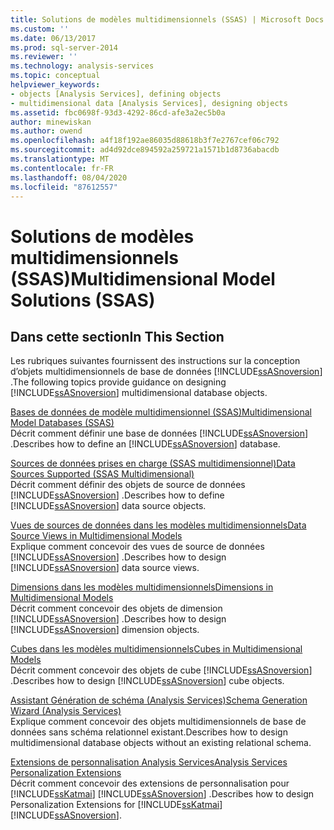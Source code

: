 ```yaml
---
title: Solutions de modèles multidimensionnels (SSAS) | Microsoft Docs
ms.custom: ''
ms.date: 06/13/2017
ms.prod: sql-server-2014
ms.reviewer: ''
ms.technology: analysis-services
ms.topic: conceptual
helpviewer_keywords:
- objects [Analysis Services], defining objects
- multidimensional data [Analysis Services], designing objects
ms.assetid: fbc0698f-93d3-4292-86cd-afe3a2ec5b0a
author: minewiskan
ms.author: owend
ms.openlocfilehash: a4f18f192ae86035d88618b3f7e2767cef06c792
ms.sourcegitcommit: ad4d92dce894592a259721a1571b1d8736abacdb
ms.translationtype: MT
ms.contentlocale: fr-FR
ms.lasthandoff: 08/04/2020
ms.locfileid: "87612557"
---
```

# <a name="multidimensional-model-solutions-ssas"></a><span data-ttu-id="cc16c-102">Solutions de modèles multidimensionnels (SSAS)</span><span class="sxs-lookup"><span data-stu-id="cc16c-102">Multidimensional Model Solutions (SSAS)</span></span>
    
## <a name="in-this-section"></a><span data-ttu-id="cc16c-103">Dans cette section</span><span class="sxs-lookup"><span data-stu-id="cc16c-103">In This Section</span></span>  
 <span data-ttu-id="cc16c-104">Les rubriques suivantes fournissent des instructions sur la conception d’objets multidimensionnels de base de données [!INCLUDE[ssASnoversion](../../includes/ssasnoversion-md.md)] .</span><span class="sxs-lookup"><span data-stu-id="cc16c-104">The following topics provide guidance on designing [!INCLUDE[ssASnoversion](../../includes/ssasnoversion-md.md)] multidimensional database objects.</span></span>  
  
 [<span data-ttu-id="cc16c-105">Bases de données de modèle multidimensionnel &#40;SSAS&#41;</span><span class="sxs-lookup"><span data-stu-id="cc16c-105">Multidimensional Model Databases &#40;SSAS&#41;</span></span>](multidimensional-model-databases-ssas.md)  
 <span data-ttu-id="cc16c-106">Décrit comment définir une base de données [!INCLUDE[ssASnoversion](../../includes/ssasnoversion-md.md)] .</span><span class="sxs-lookup"><span data-stu-id="cc16c-106">Describes how to define an [!INCLUDE[ssASnoversion](../../includes/ssasnoversion-md.md)] database.</span></span>  
  
 [<span data-ttu-id="cc16c-107">Sources de données prises en charge &#40;SSAS multidimensionnel&#41;</span><span class="sxs-lookup"><span data-stu-id="cc16c-107">Data Sources Supported &#40;SSAS Multidimensional&#41;</span></span>](supported-data-sources-ssas-multidimensional.md)  
 <span data-ttu-id="cc16c-108">Décrit comment définir des objets de source de données [!INCLUDE[ssASnoversion](../../includes/ssasnoversion-md.md)] .</span><span class="sxs-lookup"><span data-stu-id="cc16c-108">Describes how to define [!INCLUDE[ssASnoversion](../../includes/ssasnoversion-md.md)] data source objects.</span></span>  
  
 [<span data-ttu-id="cc16c-109">Vues de sources de données dans les modèles multidimensionnels</span><span class="sxs-lookup"><span data-stu-id="cc16c-109">Data Source Views in Multidimensional Models</span></span>](data-source-views-in-multidimensional-models.md)  
 <span data-ttu-id="cc16c-110">Explique comment concevoir des vues de source de données [!INCLUDE[ssASnoversion](../../includes/ssasnoversion-md.md)] .</span><span class="sxs-lookup"><span data-stu-id="cc16c-110">Describes how to design [!INCLUDE[ssASnoversion](../../includes/ssasnoversion-md.md)] data source views.</span></span>  
  
 [<span data-ttu-id="cc16c-111">Dimensions dans les modèles multidimensionnels</span><span class="sxs-lookup"><span data-stu-id="cc16c-111">Dimensions in Multidimensional Models</span></span>](dimensions-in-multidimensional-models.md)  
 <span data-ttu-id="cc16c-112">Décrit comment concevoir des objets de dimension [!INCLUDE[ssASnoversion](../../includes/ssasnoversion-md.md)] .</span><span class="sxs-lookup"><span data-stu-id="cc16c-112">Describes how to design [!INCLUDE[ssASnoversion](../../includes/ssasnoversion-md.md)] dimension objects.</span></span>  
  
 [<span data-ttu-id="cc16c-113">Cubes dans les modèles multidimensionnels</span><span class="sxs-lookup"><span data-stu-id="cc16c-113">Cubes in Multidimensional Models</span></span>](cubes-in-multidimensional-models.md)  
 <span data-ttu-id="cc16c-114">Décrit comment concevoir des objets de cube [!INCLUDE[ssASnoversion](../../includes/ssasnoversion-md.md)] .</span><span class="sxs-lookup"><span data-stu-id="cc16c-114">Describes how to design [!INCLUDE[ssASnoversion](../../includes/ssasnoversion-md.md)] cube objects.</span></span>  
  
 [<span data-ttu-id="cc16c-115">Assistant Génération de schéma &#40;Analysis Services&#41;</span><span class="sxs-lookup"><span data-stu-id="cc16c-115">Schema Generation Wizard &#40;Analysis Services&#41;</span></span>](schema-generation-wizard-analysis-services.md)  
 <span data-ttu-id="cc16c-116">Explique comment concevoir des objets multidimensionnels de base de données sans schéma relationnel existant.</span><span class="sxs-lookup"><span data-stu-id="cc16c-116">Describes how to design multidimensional database objects without an existing relational schema.</span></span>  
  
 [<span data-ttu-id="cc16c-117">Extensions de personnalisation Analysis Services</span><span class="sxs-lookup"><span data-stu-id="cc16c-117">Analysis Services Personalization Extensions</span></span>](extending-olap/analysis-services-personalization-extensions.md)  
 <span data-ttu-id="cc16c-118">Décrit comment concevoir des extensions de personnalisation pour [!INCLUDE[ssKatmai](../../includes/sskatmai-md.md)] [!INCLUDE[ssASnoversion](../../includes/ssasnoversion-md.md)] .</span><span class="sxs-lookup"><span data-stu-id="cc16c-118">Describes how to design Personalization Extensions for [!INCLUDE[ssKatmai](../../includes/sskatmai-md.md)] [!INCLUDE[ssASnoversion](../../includes/ssasnoversion-md.md)].</span></span>  
  
  
